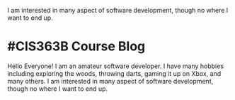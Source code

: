 


I am interested in many aspect of software development, though no where I want to end up. 
<!DOCTYPE html>
<html>
<body>

<h1>#CIS363B Course Blog</h1>

<p>Hello Everyone! I am an amateur software developer. 
I have many hobbies including exploring the woods, throwing darts, gaming it up on Xbox,
and many others.
I am interested in many aspect of software development, though no where I want to end up. </p>

</body>
</html>
